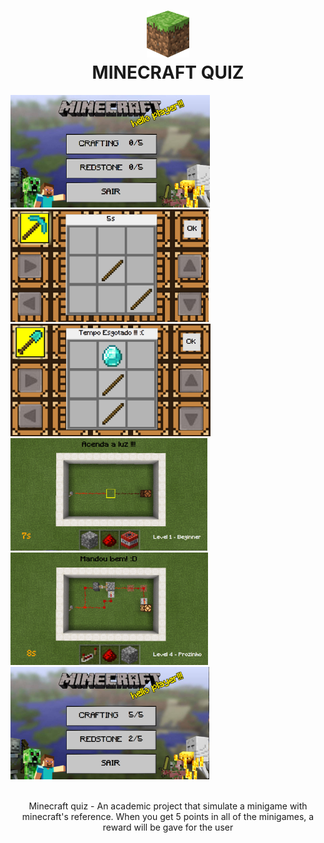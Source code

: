 <h1 align="center" style="">
<img src="https://github.com/Guilherme-Maciel/readme_images/blob/master/minecraftQuiz/icon.png" height="75px"><br>
MINECRAFT QUIZ
</h1>
<div>
  <img src="https://github.com/Guilherme-Maciel/readme_images/blob/master/minecraftQuiz/home.PNG" height="180px">
  <img src="https://github.com/Guilherme-Maciel/readme_images/blob/master/minecraftQuiz/craft2.PNG" height="180px">
  <img src="https://github.com/Guilherme-Maciel/readme_images/blob/master/minecraftQuiz/craft3.PNG" height="180px">
  <img src="https://github.com/Guilherme-Maciel/readme_images/blob/master/minecraftQuiz/reds1.PNG" height="180px">
  <img src="https://github.com/Guilherme-Maciel/readme_images/blob/master/minecraftQuiz/reds3.PNG" height="180px">
  <img src="https://github.com/Guilherme-Maciel/readme_images/blob/master/minecraftQuiz/home2.PNG" height="180px"> 
</div>
<br>
<p align="center">Minecraft quiz - An academic project that simulate a minigame with minecraft's reference. When you get 5 points in all of the minigames, a reward will be gave for the user</p>
